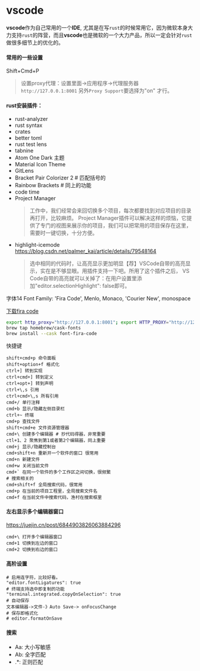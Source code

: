 # vscode

**vscode**作为自己常用的一个**IDE**,
尤其是在写`rust`的时候常用它，因为微软本身大力支持`rust`的阵营，而且**vscode**也是微软的一个大力产品，所以一定会针对`rust`做很多细节上的优化的。

#### 常用的一些设置

Shift+Cmd+P 

> 设置proxy代理：设置里面->应用程序->代理服务器 `http://127.0.0.1:8001` 另外`Proxy Support`要选择为"on" 才行。

#### rust安装插件：

- rust-analyzer
- rust syntax
- crates
- better toml
- rust test lens
- tabnine
- Atom One Dark 主题
- Material Icon Theme 
- GitLens
- Bracket Pair Colorizer 2 # 匹配括号的
- Rainbow Brackets # 同上的功能
- code time
- Project Manager 
  > 工作中，我们经常会来回切换多个项目，每次都要找到对应项目的目录再打开，比较麻烦。
  > Project Manager插件可以解决这样的烦恼，它提供了专门的视图来展示你的项目，我们可以把常用的项目保存在这里，需要时一键切换，十分方便。
- highlight-icemode https://blog.csdn.net/palmer_kai/article/details/79548164
  > 选中相同的代码时，让高亮显示更加明显【荐】VSCode自带的高亮显示，实在是不够显眼。用插件支持一下吧。所用了这个插件之后，
  > VS Code自带的高亮就可以关掉了：在用户设置里添加"editor.selectionHighlight": false即可。



字体14 
Font Family: 'Fira Code', Menlo, Monaco, 'Courier New', monospace

[下载fira code](https://github.com/tonsky/FiraCode/wiki/Installing)

```bash
export http_proxy="http://127.0.0.1:8001"; export HTTP_PROXY="http://127.0.0.1:8001"; export https_proxy="http://127.0.0.1:8001"; export HTTPS_PROXY="http://127.0.0.1:8001"
brew tap homebrew/cask-fonts
brew install --cask font-fira-code
```

快捷键
```text
shift+cmd+p 命令面板
shift+option+f 格式化
ctrl+] 转到实现
ctrl+cmd+] 转到定义
ctrl+opt+] 转到声明
ctrl+\,s 引用
ctrl+cmd+\,s 所有引用
cmd+/ 单行注释
cmd+b 显示/隐藏左侧目录栏
ctrl+~ 终端
cmd+p 查找文件
shift+cmd+e 文件资源管理器
cmd+\ 创建多个编辑器 # 抄代码得器，非常重要
ctl+1、2 聚焦到第1或者第2个编辑器，同上重要
cmd+j 显示/隐藏控制台
cmd+shift+n 重新开一个软件的窗口 很常用
cmd+n 新建文件
cmd+w 关闭当前文件
cmd+` 在同一个软件的多个工作区之间切换，很频繁
# 搜索相关的
cmd+shift+f 全局搜索代码，很常用
cmd+p 在当前的项目工程里，全局搜索文件名
cmd+f 在当前文件中搜索代码，渔村在搜索框里
```

#### 左右显示多个编辑器窗口

https://juejin.cn/post/6844903826063884296

```text
cmd+\ 打开多个编辑器窗口
cmd+1 切换到左边的窗口
cmd+2 切换到右边的窗口
```

#### 高阶设置

```text
# 启用连字符，比较好看。
"editor.fontLigatures": true
# 终端支持选中即复制的功能
"terminal.integrated.copyOnSelection": true
# 自动保存
文本编辑器->文件-》Auto Save-> onFocusChange
# 保存即格式化
# editor.formatOnSave

```

#### 搜索

- Aa: 大小写敏感
- Ab: 全字匹配
- .*: 正则匹配
